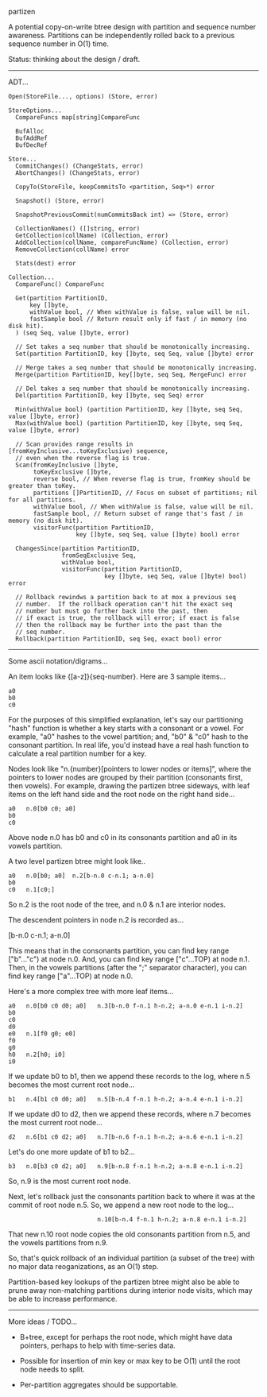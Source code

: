 partizen

A potential copy-on-write btree design with partition and sequence
number awareness.  Partitions can be independently rolled back to a
previous sequence number in O(1) time.

Status: thinking about the design / draft.

------------------------------------------------------------
ADT...

    Open(StoreFile..., options) (Store, error)

    StoreOptions...
      CompareFuncs map[string]CompareFunc

      BufAlloc
      BufAddRef
      BufDecRef

    Store...
      CommitChanges() (ChangeStats, error)
      AbortChanges() (ChangeStats, error)

      CopyTo(StoreFile, keepCommitsTo <partition, Seq>*) error

      Snapshot() (Store, error)

      SnapshotPreviousCommit(numCommitsBack int) => (Store, error)

      CollectionNames() ([]string, error)
      GetCollection(collName) (Collection, error)
      AddCollection(collName, compareFuncName) (Collection, error)
      RemoveCollection(collName) error

      Stats(dest) error

    Collection...
      CompareFunc() CompareFunc

      Get(partition PartitionID,
          key []byte,
          withValue bool, // When withValue is false, value will be nil.
          fastSample bool // Return result only if fast / in memory (no disk hit).
      ) (seq Seq, value []byte, error)

      // Set takes a seq number that should be monotonically increasing.
      Set(partition PartitionID, key []byte, seq Seq, value []byte) error

      // Merge takes a seq number that should be monotonically increasing.
      Merge(partition PartitionID, key[]byte, seq Seq, MergeFunc) error

      // Del takes a seq number that should be monotonically increasing.
      Del(partition PartitionID, key []byte, seq Seq) error

      Min(withValue bool) (partition PartitionID, key []byte, seq Seq, value []byte, error)
      Max(withValue bool) (partition PartitionID, key []byte, seq Seq, value []byte, error)

      // Scan provides range results in [fromKeyInclusive...toKeyExclusive) sequence,
      // even when the reverse flag is true.
      Scan(fromKeyInclusive []byte,
           toKeyExclusive []byte,
           reverse bool, // When reverse flag is true, fromKey should be greater than toKey.
           partitions []PartitionID, // Focus on subset of partitions; nil for all partitions.
           withValue bool, // When withValue is false, value will be nil.
           fastSample bool, // Return subset of range that's fast / in memory (no disk hit).
           visitorFunc(partition PartitionID,
                       key []byte, seq Seq, value []byte) bool) error

      ChangesSince(partition PartitionID,
                   fromSeqExclusive Seq,
                   withValue bool,
                   visitorFunc(partition PartitionID,
                               key []byte, seq Seq, value []byte) bool) error

      // Rollback rewindws a partition back to at mox a previous seq
      // number.  If the rollback operation can't hit the exact seq
      // number but must go further back into the past, then
      // if exact is true, the rollback will error; if exact is false
      // then the rollback may be further into the past than the
      // seq number.
      Rollback(partition PartitionID, seq Seq, exact bool) error

------------------------------------------------------------
Some ascii notation/digrams...

An item looks like {[a-z]}{seq-number}.  Here are 3 sample items...

    a0
    b0
    c0

For the purposes of this simplified explanation, let's say our
partitioning "hash" function is whether a key starts with a consonant
or a vowel.  For example, "a0" hashes to the vowel partition; and,
"b0" & "c0" hash to the consonant partition.  In real life, you'd
instead have a real hash function to calculate a real partition number
for a key.

Nodes look like "n.{number}[pointers to lower nodes or items]", where the
pointers to lower nodes are grouped by their partition (consonants
first, then vowels).  For example, drawing the partizen btree
sideways, with leaf items on the left hand side and the root node on
the right hand side...

    a0   n.0[b0 c0; a0]
    b0
    c0

Above node n.0 has b0 and c0 in its consonants partition and a0 in its
vowels partition.

A two level partizen btree might look like..

    a0   n.0[b0; a0]  n.2[b-n.0 c-n.1; a-n.0]
    b0
    c0   n.1[c0;]

So n.2 is the root node of the tree, and n.0 & n.1 are interior nodes.

The descendent pointers in node n.2 is recorded as...

  [b-n.0 c-n.1; a-n.0]

This means that in the consonants partition, you can find key range
["b"..."c") at node n.0.  And, you can find key range ["c"...TOP) at
node n.1.  Then, in the vowels partitions (after the ";" separator
character), you can find key range ["a"...TOP) at node n.0.

Here's a more complex tree with more leaf items...

    a0   n.0[b0 c0 d0; a0]   n.3[b-n.0 f-n.1 h-n.2; a-n.0 e-n.1 i-n.2]
    b0
    c0
    d0
    e0   n.1[f0 g0; e0]
    f0
    g0
    h0   n.2[h0; i0]
    i0

If we update b0 to b1, then we append these records to the log, where
n.5 becomes the most current root node...

    b1   n.4[b1 c0 d0; a0]   n.5[b-n.4 f-n.1 h-n.2; a-n.4 e-n.1 i-n.2]

If we update d0 to d2, then we append these records, where n.7 becomes
the most current root node...

    d2   n.6[b1 c0 d2; a0]   n.7[b-n.6 f-n.1 h-n.2; a-n.6 e-n.1 i-n.2]

Let's do one more update of b1 to b2...

    b3   n.8[b3 c0 d2; a0]   n.9[b-n.8 f-n.1 h-n.2; a-n.8 e-n.1 i-n.2]

So, n.9 is the most current root node.

Next, let's rollback just the consonants partition back to where it
was at the commit of root node n.5.  So, we append a new root node to
the log...

                             n.10[b-n.4 f-n.1 h-n.2; a-n.8 e-n.1 i-n.2]

That new n.10 root node copies the old consonants partition from n.5,
and the vowels partitions from n.9.

So, that's quick rollback of an individual partition (a subset of the
tree) with no major data reoganizations, as an O(1) step.

Partition-based key lookups of the partizen btree might also be able
to prune away non-matching partitions during interior node visits,
which may be able to increase performance.

------------------------------------------------------------
More ideas / TODO...

- B+tree, except for perhaps the root node, which might have data
  pointers, perhaps to help with time-series data.

- Possible for insertion of min key or max key to be O(1) until the
  root node needs to split.

- Per-partition aggregates should be supportable.

